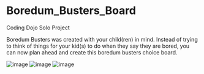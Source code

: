 # Boredum_Busters_Board
Coding Dojo Solo Project

Boredum Busters was created with your child(ren) in mind.  Instead of trying to think of things for your kid(s) to do when they say they are bored, you can now plan ahead and create this boredum busters choice board.

![image](https://user-images.githubusercontent.com/53132050/88430366-f61f9780-cdbd-11ea-908a-981c012d94a8.png)
![image](https://user-images.githubusercontent.com/53132050/88430528-35e67f00-cdbe-11ea-8b00-e0b4a52dbaae.png)
![image](https://user-images.githubusercontent.com/53132050/88430556-439c0480-cdbe-11ea-99be-696a3bc6e1e7.png)
